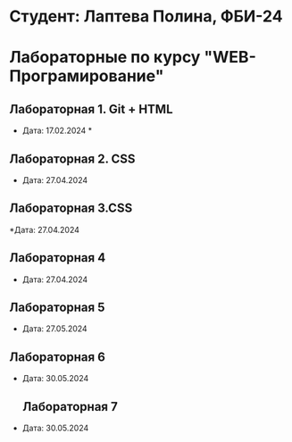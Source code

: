 # Cтудент: Лаптева Полина, ФБИ-24

# Лабораторные по курсу "WEB-Програмирование"

## Лабораторная 1. Git + HTML

* Дата: 17.02.2024 *
## Лабораторная 2.  CSS
* Дата: 27.04.2024
## Лабораторная 3.СSS
*Дата: 27.04.2024
## Лабораторная 4
* Дата: 27.04.2024
## Лабораторная 5
* Дата: 27.05.2024
## Лабораторная 6
* Дата: 30.05.2024
  ## Лабораторная 7
* Дата: 30.05.2024

